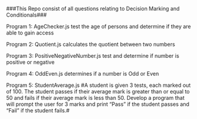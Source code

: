 ###This Repo consist of all questions relating to Decision Marking and Conditionals###

Program 1: AgeChecker.js test the age of persons and determine if they are able to gain access

Program 2: Quotient.js calculates the quotient between two numbers

Program 3: PositiveNegativeNumber.js test and determine if number is positive or negative

Program 4: OddEven.js determines if a number is Odd or Even

Program 5: StudentAverage.js #A student is given 3 tests, each marked out of 100. The student passes if their average mark is greater than or equal to 50 and fails if their average mark is less than 50.  Develop a program that will prompt the user for 3 marks and print “Pass” if the student passes and “Fail” if the student fails.#